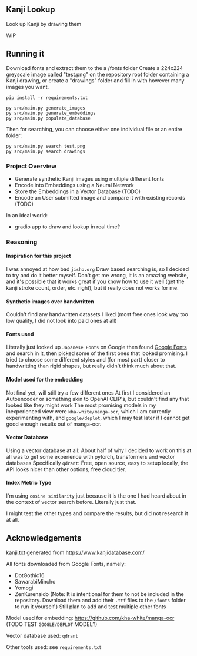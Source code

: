 ## Kanji Lookup

Look up Kanji by drawing them

WIP

## Running it

Download fonts and extract them to the a /fonts folder
Create a 224x224 greyscale image called "test.png" on the repository root folder containing a Kanji drawing, or create a "drawings" folder and fill in with however many images you want.
```
pip install -r requirements.txt

py src/main.py generate_images
py src/main.py generate_embeddings
py src/main.py populate_database
```
Then for searching, you can choose either one individual file or an entire folder:
```
py src/main.py search test.png
py src/main.py search drawings
```

### Project Overview
- Generate synthetic Kanji images using multiple different fonts
- Encode into Embeddings using a Neural Network
- Store the Embeddings in a Vector Database (TODO)
- Encode an User submitted image and compare it with existing records (TODO)

In an ideal world:
- gradio app to draw and lookup in real time?


### Reasoning

#### Inspiration for this project
I was annoyed at how bad `jisho.org` Draw based searching is, so I decided to try and do it better myself.
Don't get me wrong, it is an amazing website, and it's possible that it works great if you know how to use it well (get the kanji stroke count, order, etc. right), but it really does not works for me.

#### Synthetic images over handwritten
Couldn't find any handwritten datasets I liked
(most free ones look way too low quality, I did not look into paid ones at all)

#### Fonts used
Literally just looked up `Japanese Fonts` on Google then found [Google Fonts](https://fonts.google.com/) and search in it, then picked some of the first ones that looked promising.
I tried to choose some different styles and (for most part) closer to handwritting than rigid shapes, but really didn't think much about that.

#### Model used for the embedding
Not final yet, will still try a few different ones
At first I considered an Autoencoder or something akin to OpenAI CLIP's, but couldn't find any that looked like they might work
The most promising models in my inexperienced view were ``kha-white/manga-ocr``, which I am currently experimenting with, and `google/deplot`, which I may test later if I cannot get good enough results out of manga-ocr.

#### Vector Database
Using a vector database at all: About half of why I decided to work on this at all was to get some experience with pytorch, transformers and vector databases
Specifically `qdrant`: Free, open source, easy to setup locally, the API looks nicer than other options, free cloud tier.

#### Index Metric Type
I'm using `cosine similarity` just because it is the one I had heard about in the context of vector search before. Literally just that.

I might test the other types and compare the results, but did not research it at all.

## Acknowledgements
kanji.txt generated from https://www.kanjidatabase.com/

All fonts downloaded from Google Fonts, namely:
- DotGothic16
- SawarabiMincho
- Yomogi
- ZenKurenaido
(Note: It is intentional for them to not be included in the repository. Download them and add their `.ttf` files to the `/fonts` folder to run it yourself.)
Still plan to add and test multiple other fonts


Model used for embedding: https://github.com/kha-white/manga-ocr
(TODO TEST `GOOGLE/DEPLOT` MODEL?)


Vector database used: `qdrant`

Other tools used: see `requirements.txt`
